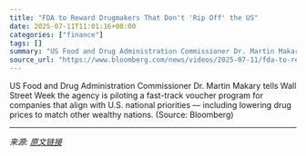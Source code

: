 ```yaml
---
title: "FDA to Reward Drugmakers That Don't 'Rip Off' the US"
date: 2025-07-11T11:01:16+08:00
categories: ["finance"]
tags: []
summary: "US Food and Drug Administration Commissioner Dr. Martin Makary tells Wall Street Week the agency is piloting a fast-track voucher program for companies that align with U.S. national priorities &mdash;"
source_url: "https://www.bloomberg.com/news/videos/2025-07-11/fda-to-reward-drugmakers-that-don-t-rip-off-the-us"
---
```


US Food and Drug Administration Commissioner Dr. Martin Makary tells Wall Street Week the agency is piloting a fast-track voucher program for companies that align with U.S. national priorities &mdash; including lowering drug prices to match other wealthy nations. (Source: Bloomberg)

---

*来源: [原文链接](https://www.bloomberg.com/news/videos/2025-07-11/fda-to-reward-drugmakers-that-don-t-rip-off-the-us)*
